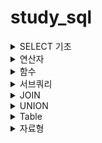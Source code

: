 # study_sql

<details>
<summary> SELECT 기초 </summary>
<div markdown="1">
## FROM
FROM : 특정 테이블을 호출하는 함수
## SELECT
SELECT : 특정 컬럼을 가져오겠다
- AS : 특정 컬럼의 이름을 변경하여 호출

~~~sql
SELECT * FROM Customers;
~~~

~~~sql
SELECT
  CustomerId AS ID,
  CustomerName AS "이름",
  Address AS ADDR
FROM Customers
~~~
한글은 "문자열"

## WHERE
WHERE : 구문 뒤에 조건을 붙여 원하는 데이터만 가져옴
~~~sql
SELECT * FROM Orders
WHERE EmployeeID = 3;
~~~

## ORDER BY
ORDER BY : 특정 구문을 사용해서 특정 컬럼을 기준으로 데이터를 정렬
- ASC : 오름차순
- DESC : 내림차순

~~~sql
SELECT * FROM OrderDetails
ORDER BY ProductID ASC, Quantity DESC
~~~
먼저 ProductID를 오름차순으로 정렬 후,
ProductID가 같은 행에서는 Quantity는 내림차순으로 정렬

## LIMIT
LIMIT: 원하는 만큼만 데이터를 가져옴
LIMIT {가져올 갯수} 또는 LIMIT {건너뛸 갯수}, {가져올 갯수}

가져올 갯수가 디폴트 0이라고 생각하면 될듯

~~~sql
SELECT * FROM Customers
LIMIT 10
~~~
~~~sql
SELECT * FROM Customers
LIMIT 30, 10
~~~
30개의 열을 건너뛰고 10개를 가져온다
</div>
</details>


<details>
<summary> 연산자 </summary>
<div markdown="1">
# 연산자
1. 사칙연산

  |연산자|의미|
  |---|---|
  |+, -, \*, / |더하기, 빼기, 곱하기, 나누기|
  |%, MOD|나머지|
  ~~~sql
  SELECT 5 - 2.5 AS DIFFERENCE;
  ~~~
  연산시 문자열이 있는 경우 0 으로 취급

  ~~~sql
  SELECT 'ABC' + 3
  result = 3
  ~~~
  문자열 안에 숫자가 있고 숫자랑 연산시 자동으로 숫자로 변환
  ~~~sql
  SELECT '1' + '002' * 3
  result = 7
  ~~~
  ~~~sql
  SELECT OrderID,ProductID, 
  OrderID + ProductID AS SumVal

  FROM OrderDetails  ;
  ~~~
  OrderDetails에서 OrderID, ProductID를 불러오고,
  (OrderID+ProductID)한 결과를 SumVal이라는 컬럼으로 가져오겠다

  ~~~sql
  SELECT
    ProductName,
    Price,
    Price / 2 AS HalfPrice
    Price
  FROM Products;
  ~~~
  Products에서 Price를 가져오고,
  Price 값을 /2해서 HalfPrice로 
  1. 참/거짓 관련 연산자

  |TRUE|FALSE|
  |---|---|
  |1|0|

  ~~~sql
  SELECT * FROM Customers WHERE FLASE;
  ~~~

  |연산자|의미|
  |---|---|
  |IS| 양쪽 모두 TRUE 또는 FALSE|
  |IS NOT| 양쪽 모두 TRUE 또는 FALSE|

  ~~~sqli
  SELECT (TRUE IS FALSE) IS NOT TRUE;
  ~~~
  

  |연산자|의미|
  |---|---|
  |AND, &&|양쪽이 모두 TRUE일 때만 TRUE|
  |OR, \|\||한쪽은 TRUE이면 TRUE|

  ~~~sql
  SELECT * FROM OrderDetails
  WHERE
    ProductId = 20
    AND (OrderId = 10514 OR Quantity = 50);
  ~~~

  OrderDetails 전체 중에서 ProductId 값이 20이고 OrderId = 10514이거나  Quantity = 50 인 데이터를 가져옴



  |연산자|의미|
  |---|---|
  |=|양쪽 값이 같음|
  |!=,<>|양쪽 값이 다름|
  |>,<| (왼쪽, 오른쪽)값이 더 큼|
  |>=, <=| (왼쪽, 오른쪽) 값이 같거나 더 큼|

  ~~~sql
  SELECT 'A' = 'A', 'A' = 'B', 'A' < 'B', 'A' > 'B';
  ~~~
  문자열에서는 인덱스를 기준으로 크다고 표현한
  즉, A<B 의 결관는 참(1)

  |연산자|의미|
  |---|---|
  |BETWEEN {MIN} AND {MAX}|두 값 사이에 있음|
  |NOT BETWEEN {MIN} AND {MAX}|두 값 사이가 아닌 곳에 있음|

  ~~~Ini
  SELECT 5 BETWEEN 1 AND 10;
  ~~~

  ~~~Ini
  SELECT 'banana' NOT BETWEEN 'Apple' AND 'camera';
  ~~~
  문자열에도 동일하게 적용됨



  ~~~sql
  SELECT * FROM OrderDetails
  WHERE ProductID BETWEEN 1 AND 4;
  ~~~
  조건문에서 활용가능함


  |연산자|의미|
  |---|---|
  |IN (...)|괄호 안의 값들 중 있음|
  |NOT IN (...)|괄호 안의 값들 중 없음|


  ~~~sql
  SELECT * FROM Customers
  WHERE City IN ('Torino', 'Paris', 'Portland', 'Madrid') 
  ~~~
  WHERE을 사용해서 열이름을 안에 내용을 선택하여 고를 수 있음


  |연산자|의미|
  |---|---|
  |LIKE '...%...'| 0~N개 문자를 가진 패턴|
  |LIKE '...\_...'| \_갯수만큼의 문자를 가진 패턴| 
  LIKE 연산자는 패턴을 가진 문자열을 찾을때 유용한 연산자

  ~~~sql
  SELECT * FROM OrderDetails
  WHERE OrderID LIKE '1025_'
  ~~~
  OrderDetails에서 OrderID의 값이 10250번대의 값을 가지는  호출
  ~~~sql
  SELECT * FROM Customers
  WHERE City Like '%d'
  ~~~
  City의 값이 'd'로 끝나는 데이터 호출
</div>
</details>

  
<details>
<summary> 함수 </summary>
<div markdown="1">

# 함수
  <details>
  <summary> 1. 숫자와 문자열을 다루는 함수들</summary>
  <div markdown="1">



  |함수|의미|
  |---|---|
  |ROUND|반올림|
  |CEIL|올림|
  |FLOOR|내림|
  |ABS|절대값|
  간단해서 패스

  |함수|의미|
  |---|---|
  |GREATEST|(괄호안에서)가장 큰값|
  |LEAST|(괄호안에서)가장 작은값|

  ~~~sql
  SELECT
    OrderDetailID, ProductID, Quantity,
    GREATEST(OrderDetailID, ProductID, Quantity),
    LEAST(OrderDetailID, ProductID, Quantity)
  FROM OrderDetails;
  ~~~
    
  OrderDetails의 (OrderDetailID, ProductID, Quantity)값중 가장 큰것과 작은것을 호출


  |함수|의미|
  |---|---|
  |MAX|가장 큰 값|
  |MIN|가장 작은값|
  |COUNT|갯수 (NULL은 포함 x)|
  |SUM|총합|
  |AVG|평균 값|

  - GREATEST와 MAX의 차이  
  
    GREATEST와 괄호안의 대상들 사이에서 큰값  
    
    MAX는 열에서 가장 큰값
  ~~~sql
  SELECT
    MAX(Quantity),
    MIN(Quantity),
    COUNT(Quantity),
    SUM(Quantity),
    AVG(Quantity)
  FROM OrderDetails
  WHERE OrderDetailID BETWEEN 20 AND 30;
  ~~~

  OrderDetailID가 20~30번째 데이터를 가져와서 Quantity열의 데이터를 비교함


  |함수|의미|
  |---|---|
  |POW(A,B), POWER(A,B)|가장 큰 값|
  |SQRT|제곱근|
  ~~~sql
  SELECT Price, POW(Price, 1/2)
  FROM Products
  WHERE SQRT(Price) < 4;
  ~~~ 

  Products에서 Price와 Price의 1/2승을 Price의 제곱근 값이 4보다 작으면 가져옴


  |함수|의미|
  |---|---|
  |TRUMCATE(N,n)|N을 소숫점 n자리까지 선택|
  ~~~sql
  SELECT
    TRUNCATE(1234.5678, 1),
    TRUNCATE(1234.5678, 2),
    TRUNCATE(1234.5678, 3),
    TRUNCATE(1234.5678, -1),
    TRUNCATE(1234.5678, -2),
    TRUNCATE(1234.5678, -3);
  ~~~
  소숫점에서 짤라내어 데이터를 가져옴



  ~~~sql
  SELECT Price FROM Products
  WHERE TRUNCATE(Price, 0) = 12;
  ~~~
  Price를 소수점 없이 표현했을대 값이 12와 같으면 데이터를 가져옴
  </div>
  </details>

                        
  <details>
  <summary> 2. 문자와 관련된 함수들 </summary>
  <div markdown="1">

  |함수|의미|
  |---|---|
  |UCASE, UPPER| 모두 대문자로|
  |LCASE, LOWER| 모두 소문자로|

  ~~~sql
  SELECT
    UCASE(CustomerName),
    LCASE(ContactName)
  FROM Customers;
  ~~~


  |함수|의미|
  |---|---|
  |CONCAT(...)|괄호 안의 내용 이어붙임|
  |CONCAT_WS(S, ... )|괄호 안의 내용을 S로 이어붙임|


  ~~~sql
  SELECT OrderID, CONCAT('O-ID: ', OrderID) FROM Orders;
  ~~~

  ~~~sql
  SELECT
    FirstName, LastName, CONCAT_WS(' ', FirstName, LastName) AS FullName
  FROM Employees;
  ~~~
  Employees에 FirstName, LastName을 ' '으로 합쳐주어 FUllName이라는 열이름으로 호출



  ~~~sql
  SELECT OrderID, CONCAT('O-ID: ', OrderID) FROM Orders;
  ~~~


  |함수|의미|
  |---|---|
  |SUBSTR, SUBSTRING|주어진 값에 따라 문자열을 자름|
  |LEFT|왼쪽부터 N 글자 자름|
  |RIGHT|오른쪽분터 N 글자 자름|  
  

  

  |함수|의미|
  |---|---|
  |LENGTH|문자열의 바이트 길이|
  |CHAR_LENGTH, CHARACTER_LEGNTH|문자열의 문자 길이|  
  
  
  
    
  |함수|의미|
  |---|---|
  |TRIM|양쪽 공백제거|
  |RTRIM|오른쪽 공백제거|
  |LTRIM|왼쪽 공백제거|  
  
  
  
  
  ~~~sql
  SELECT
    CONCAT('|', ' HELLO ', '|'),
    CONCAT('|', LTRIM(' HELLO '), '|'),
    CONCAT('|', RTRIM(' HELLO '), '|'),
    CONCAT('|', TRIM(' HELLO '), '|');
  ~~~
  

    
  |함수|의미|
  |---|---|
  |RPAD(S, N, P)|S가 N글자가 될때까지 오른쪽에 P를 이어붙임|
  |LPAD(S, N, P)|S가 N글자가 될때까지 왼쪽에 P를 이어붙임|
  
  
  ~~~sql
  SELECT
    LPAD(SupplierID, 5, 0),
    RPAD(Price, 6, 0)
  FROM Products;
  ~~~
  
  |함수|의미|
  |---|---|
  |REPLACE(S, A, B)| S중 A를 B로 변경|
  |INSTR(S,s)| S증 s의 첫 위치 반환 , 없으면 0|
  |CAST(A, T)| A를 T자료형으로 변환|

  ~~~sql
  REPLACE(S, A, B)	
  ~~~
  ~~~sql
  SELECT
  INSTR('ABCDE', 'ABC'),
  INSTR('ABCDE', 'BCDE'),
  INSTR('ABCDE', 'C'),
  INSTR('ABCDE', 'DE'),
  INSTR('ABCDE', 'F');
  ~~~  
  ~~~sql
  SELECT
    '01' = '1',
  CONVERT('01', DECIMAL) = CONVERT('1', DECIMAL);
  ~~~
    
  </div>
  </details>
  
  <details>
  <summary> 3. 시간/날짜 관련 및 기타 함수들 </summary>
  <div markdown="1">

  |함수|의미|
  |---|---|
  |CURRENT_DATE, CURDATE| 현재 날짜 반환 |
  |CURRENT_TIME, CURTIME| 현재 시간 반환 |  
  |CURRENT_TIMESTAMP, NOW| 현재 시간과 날짜를 반환|
  
    
  ~~~sql
  SELECT CURDATE(), CURTIME(), NOW();
  ~~~

  |함수|의미|
  |---|---|
  |DATE| 문자열에 따라 날짜 생성 |
  |TIME| 문자열에 따라 시간 생성 |

  ~~~sql
  SELECT * FROM Orders
  WHERE
    OrderDate BETWEEN DATE('1997-1-1') AND DATE('1997-1-31');
  ~~~
  1997년 1월 1일 부터 1월 31일 사이의 데이터를 가져옴

  |함수|의미|
  |---|---|
  |YEAR| 주어진 DATETIME값의 년도 반환|
  |MONTHNAME| 주어진 DATETIME값의 월(영문) 반환|
  |MONTH| 주어진 DATETIME값의 월 반환|
  |WEEKDAY| 주어진 DATETIME값의 요일반환 (월요일 : 0)|
  |DAYNAME| 주어진 DATETIME값의 요일명 반환|
  |DAYOFMONTH, DAY| 주어진 DATETIME값의 날짜 반환|
  ~~~sql
  SELECT * FROM Orders
  WHERE WEEKDAY(OrderDate) = 0;
  ~~~
  OrderDate값의 요일이 월요일(0)이면 불러온다 
  ~~~sql
  SELECT
  OrderDate,
  CONCAT(
      CONCAT_WS(
        '/',
        YEAR(OrderDate), MONTH(OrderDate), DAY(OrderDate)
      ),
      ' ',
      UPPER(LEFT(DAYNAME(OrderDate), 3))
    )
  FROM Orders;
  ~~~
  OrderDate의 년, 월, 일을 받아와 '/'으로 합쳐주고,
  ' ', DAYNAME(OrderDate)의 왼쪽부터 3번째까지 대문자로 변경한문자열과 합쳐서 반환


  |함수|의미|
  |---|---|
  |HOUR| 주어진 DATETIME의 시 반환|
  |MINUTE| 주어진 DATETIME의 분 반환|
  |SECOND| 주어진 DATETIME의 초 반환|


  ~~~sql
  SELECT
    HOUR(NOW()), MINUTE(NOW()), SECOND(NOW());
  ~~~
  현재 시간, 분, 초를 반환

  |함수|의미|
  |---|---|
  |ADDDATE, DATE_ADD| 시간/날짜 더하기|
  |SUBDATE, DATE_SUB| 시간 날짜 빼기|
  ~~~sql
  SELECT 
    ADDDATE('2021-06-20', INTERVAL 1 YEAR),
    ADDDATE('2021-06-20', INTERVAL -2 MONTH),
    ADDDATE('2021-06-20', INTERVAL 3 WEEK),
    ADDDATE('2021-06-20', INTERVAL -4 DAY),
    ADDDATE('2021-06-20', INTERVAL -5 MINUTE),
    ADDDATE('2021-06-20 13:01:12', INTERVAL 6 SECOND);
  ~~~
  INTERVAL을 사용하여 주어진 시간에서 더하기 빼기 가능

  |함수|의미|
  |---|---|
  |ADDDATE, DATE_ADD| 시간/날짜 더하기|
  |SUBDATE, DATE_SUB| 시간 날짜 빼기|


  |함수|의미|
  |---|---|
  |DATE_DIFF| 두 시간/날짜 간 일수차 |
  |TIME_DIFF| 두 시간/날짜 간 시간차|
  |LAST_DAY| 해당 달의 마지막 날짜|

  ~~~sql
  SELECT
    TIMEDIFF('2021-06-21 15:20:35', '2021-06-21 16:34:41');
  ~~~
  ~~~sql
  SELECT
    OrderDate,
    LAST_DAY(OrderDate),
    DAY(LAST_DAY(OrderDate)),
    DATEDIFF(LAST_DAY(OrderDate), OrderDate)
  FROM Orders;
  ~~~
  OrderDate,
  OrderDate 달의 마지막 일,
  OrderDate의 주어진 일,
  OrderDate의 마지막 일과 OrderDate의 주어진 일 차이 반환

  |함수|의미|
  |---|---|
  |DATE_FORMAT|시간/날짜를 지정한 형식으로 반환|

  ~~~sql
  SELECT REPLACE(
    REPLACE(
      DATE_FORMAT(NOW(), '%Y년 %m월 %d일 %p %h시 %i분 %초'),
      'AM', '오전'
    ),
    'PM', '오후'
  )

  ~~~
  현재 시간을 ''안에 지정된 형식으로 반환 후,
  'AM'은 오전,'PM'은 오후로 반환

  |함수|의미|
  |---|---| 
  |STR_TO_DATE(S, F)|S를 F형식으로 해석하여 시간/날짜 생성|


  ~~~sql
  SELECT
    OrderDate,
    DATEDIFF(
      STR_TO_DATE('1997-01-01 13:24:35', '%Y-%m-%d %T'),
      OrderDate
    ),
    TIMEDIFF(
      STR_TO_DATE('1997-01-01 13:24:35', '%Y-%m-%d %T'),
      STR_TO_DATE(CONCAT(OrderDate, ' ', '00:00:00'), '%Y-%m-%d %T')
    )
  FROM Orders;
  ~~~
  OrderDate의 날짜와 1997년 1월 1일 00시 00분 00초가 얼마나 날짜가 차이나는지 반환
  OrderDate의 시간과 ""의 시간이 얼마나 차이나는지 반환
  OrderDate는 시분초가 없어서 '00:00:00'을 붙혀줌



  </div>
  </details>

                          
  <details>
  <summary> 4. 기타 함수들 </summary>
  <div markdown="1">

  |형식|설명|
  |---|---|    
  | IF(조건, T, F) |조건이 참이면 T, 거짓이면 F반환|
  | IFNULL(A, B) | A가 NULL일 시 B 출력|

  ~~~sql
  SELECT
    Price,
    IF (Price > 30, 'Expensive', 'Cheap'),
    CASE
      WHEN Price < 20 THEN '저가'
      WHEN Price BETWEEN 20 AND 30 THEN '일반'
      ELSE '고가'
    END
  FROM Products;
  ~~~
  Products 데이터의 Price를 반환,
  Price가 >30이상이면 E, 낮으면 C 반환
  Price 20미만은 저가/ 20이상 30이하는 일반 / 나머지는 고가

  </div>
  </details>

  <details>
  <summary> 5. 조건에 따라 그룹으로 묶기 </summary>
  <div markdown="1">
  
  ## GROUP BY
  GROUP BY : 조건에 따라 **집계된** 값을 가져옴
  (엑셀의 카운트 if와 같은 느낌? 확실 ㄴㄴ)
  ~~~sql
  
  SELECT CategoryID FROM Products
  GROUP BY CategoryID;
  ~~~
  Products 데이터의 CategoryID 열에 모든 값을 집계해서 CategoryID 그룹으로 묶어서 봄
  
  ### 여러 컬럼을 기준으로 그룹화 가능
  ~~~sql
  SELECT 
    Country, City,
    CONCAT_WS(', ', City, Country)
  FROM Customers
  GROUP BY Country, City;
  ~~~
  
  |Denmark|Arhus|
  |---|---|
  |Denmark|Kobenhavn|
  Country에서 Denmark안에 Arhus와 Kobenhavn 있는 경우 위 표와 같이 출력됨
  
  ## GROUP BY와 Min, Count()와 같은 함수를 같이 사용
  
  
  ~~~sql
  SELECT
    CategoryID,
    MAX(Price) AS MaxPrice, 
    MIN(Price) AS MinPrice,
    TRUNCATE((MAX(Price) + MIN(Price)) / 2, 2) AS MedianPrice,
    TRUNCATE(AVG(Price), 2) AS AveragePrice
  FROM Products
  GROUP BY CategoryID;  
    
  ~~~
  Products 테이블을 가져와서 CategoryID로 묶어주고,  
  CategoryID랑 카테고리 마다의 Price의 최고값, 최소값, 최소최대를 더하고 2로 나눈 것을   
   소수점 2번째자리까지 표현해서 MedianPrice 열에 불러옴  
  Price가격의 평균을 구해서 소수점 2번째 자리까지 표현
   
  ~~~sql
  SELECT
    Country, COUNT(*)
  FROM Suppliers
  GROUP BY Country
  WITH ROLLUP;
  ~~~
  WITH ROLLUP을 추가하면 마지막에 총 몇개인지 테이블에 추가됨  
  즉, 그룹된 값에 대한 합계를 구해줌   
  WITH ROLLUP은 ORDER BY와 함께 사용할 수 없음
  ## HAVING 
  HAVING : 그룹화된 데이터 걸러내기
    
  ~~~sql
  SELECT
    COUNT(*) AS Count, OrderDate
  FROM Orders
  WHERE OrderDate > DATE('1996-12-31')
  GROUP BY OrderDate
  HAVING Count > 2;  
  ~~~~
  WHERE는 그룹하기 전 데이터, HAVING은 그룹 후 집계에 사용함
      
  ## DISTINCT 
  DISTINCT : 중복된 값들을 제거함
  GROUP BY 와 달리 집계함수가 사용되지 않습니다.
  GROUP BY 와 달리 정렬하지 않으므로 더 빠릅니다.
  
  ~~~sql
  SELECT
    Country,
    COUNT(DISTINCT CITY)
  FROM Customers
  GROUP BY Country;
    
  ~~~
  
  Customers 테이블에서 Country열을 기준으로 집계를 내서 표현하고 CITY가 중복된값은 제거하고 숫자를 세어줌
   
   
  
    
  </div>
  </details>
  
  
  
    
    
  
  
  
  
</div>
</details>
  
<details>
<summary> 서브쿼리  </summary>
<div markdown="1">
  
  1. 비상관 서브쿼리
  
 
  ~~~sql
  SELECT
    CategoryID, CategoryName, Description
  FROM Categories
  WHERE
    CategoryID IN
    (SELECT CategoryID FROM Products
    WHERE Price > 50);
  ~~~
  
  Products 테이블에서 Price가 50이상인 CategoryID를 값을 가져옴(조건부분)  
  가져온 값이 CategoryID안에 있으면 Categories 에서 CategoryID, CategoryName, Description 를 가져옴
  
  
  |연산자|의미|
  |---|---|
  |~ ALL| 서브쿼리의 모든 결과에 대해 ~하다|
  |~ ANY| 서브쿼리 하나 이상의 결과에 대해 ~하다|
  
  
  ~~~sql
  SELECT * FROM Products
  WHERE Price > ALL (
    SELECT Price FROM Products
    WHERE CategoryID = 2
  );  
  ~~~
  
  Products 테이블에서 CategoryID가 2인 Price의 값을 모두 가져와서  
  조건문에 조건보다 크면 Products 테이블의 결과를 가져옴
  
  ~~~sql
  SELECT
    CategoryID, CategoryName, Description
  FROM Categories
  WHERE
    CategoryID = ANY
    (SELECT CategoryID FROM Products
    WHERE Price > 50);
  ~~~
  Products테이블에 CategoryID중에서 Price가 50이상인 값을 가져와서  
  조건의 중 하나라도 같으면 CategoryID, CategoryName, Description를 출력함
  
  
  
                       
  
  2. 상관 서브쿼리
  
  서브쿼리가 본 쿼리와 맞물려 돌아감
  
  ~~~sql
  SELECT
    ProductID, ProductName,
    (
      SELECT CategoryName FROM Categories C
      WHERE C.CategoryID = P.CategoryID
    ) AS CategoryName
  FROM Products P;
  ~~~
  
  메인쿼리( products 테이블에서 해당 데이터를 가져옴 )
  서브쿼리( Categories 테이블에서 C의  CategoryID와 P의 CategoryID가 같으면 CategoryName을 CategoryName으로 가져온다 )
  
  ~~~
  SELECT
    SupplierName, Country, City,
    (
      SELECT COUNT(*) FROM Customers C
      WHERE C.Country = S.Country
    ) AS CustomersInTheCountry,
    (
      SELECT COUNT(*) FROM Customers C
      WHERE C.Country = S.Country 
        AND C.City = S.City
    ) AS CustomersInTheCity
  FROM Suppliers S;
  ~~~
  CustomersInTheCountry   &rarr; C와 S의 Country가 같은것을 세어줌  
  CustomersInTheCity &rarr; C와 S의 Country와 City가 같은 숫자를 세어줌    
  
  ~~~sql
  SELECT
    CategoryID, CategoryName
     ,(SELECT MAX(P.Price) FROM Products P
     WHERE P.CategoryID = C.CategoryID
     ) AS MaxPrice
  FROM Categories C
  WHERE EXISTS (
    SELECT * FROM Products P
    WHERE P.CategoryID = C.CategoryID
    AND P.Price > 80
  );
  ~~~
  Categories 테이블을 P와 C의 CategoryID가 같고 P의 Price가 80이상이면 가져옴  
  Products 테이블에서 P와 C의 CategoryID가 같은것 중에서 Price가 가장 높은것을 MaxPrice로 가져옴  
    
</div>
</details>
  

  
  
  
  
<details>
<summary> JOIN  </summary>
<div markdown="1">
  
    
  1. JOIN (INNER JOIN) - 내부조인
  
  - 양쪽 모두에 값이 있는 행(NOT NULL)반환
  - 쉽게 말해서 JION하는 테이블이 한쪽이라도 값이 없으면 반환하지 않음
  ~~~sql
  SELECT * FROM Categories C
  JOIN Products P 
    ON C.CategoryID = P.CategoryID; 
  ~~~
  P와 C의 CategoryID가 같으면 P의 Products를 C에 붙혀서 불러옴
    
    
  ~~~sql
  SELECT 
    C.CategoryName, P.ProductName,
    MIN(O.OrderDate) AS FirstOrder,
    MAX(O.OrderDate) AS LastOrder,
    SUM(D.Quantity) AS TotalQuantity
  FROM Categories C
  JOIN Products P 
    ON C.CategoryID = P.CategoryID
  JOIN OrderDetails D
    ON P.ProductID = D.ProductID
  JOIN Orders O
    ON O.OrderID = D.OrderID
  GROUP BY C.CategoryID, P.ProductID;
  ~~~~
  
  
    
    
  2. LEFT/RIGHT OUTERJOIN  - 외부조인
    - 반대쪽에 데이터가 있든 없든(NULL), 선택된 방향에 있으면 출력함
    
    
    
    ~~~slq
    SELECT
      E1.EmployeeID, CONCAT_WS(' ', E1.FirstName, E1.LastName) AS Employee,
      E2.EmployeeID, CONCAT_WS(' ', E2.FirstName, E2.LastName) AS NextEmployee
    FROM Employees E1
    LEFT JOIN Employees E2
    ON E1.EmployeeID + 1 = E2.EmployeeID
    ORDER BY E1.EmployeeID;
    ~~~
    왼쪽을 기준으로 가져와서 오른쪽값이 없는 마지막 9번손님이 NextEmplyee가 없이 출력됨  
    ~~~slq
    SELECT
      E1.EmployeeID, CONCAT_WS(' ', E1.FirstName, E1.LastName) AS Employee,
      E2.EmployeeID, CONCAT_WS(' ', E2.FirstName, E2.LastName) AS NextEmployee
    FROM Employees E1
    RIGHT JOIN Employees E2
    ON E1.EmployeeID + 1 = E2.EmployeeID
    ORDER BY E1.EmployeeID;
    ~~~
    반면 RIGHT는 오른쪽을 기준으로 하기때문에 NextEmployee가 1번인 녀석이 출력됨  
    
  3. CROSSJOIN - 교차 조인
  - ON으로 조건을 붙히지 않고 모든 조합을 반환 (A*B)
    ~~~sql
    SELECT
      E1.LastName, E2.FirstName
    FROM Employees E1
    CROSS JOIN Employees E2
    ORDER BY E1.EmployeeID;
    ~~~
    모든 Employees 테이블에 LastName과 E2의 FistName을 조합한 결과를 출력함
 
</div>
</details>
    
<details>
<summary> UNION  </summary>
<div markdown="1">


|연산자| 설명 |
|---|---|
|UNION| 중복을 제거한 집합|
|UNION ALL| 중복을 제거하지 않은 집합|  




- JION은 열을 추가해준다
- UNION은 같은 열제목을 가진 행을 추가해줌

1. 합집합

~~~slq
SELECT CategoryID AS ID FROM Categories
WHERE CategoryID > 4
UNION
SELECT EmployeeID AS ID FROM Employees
WHERE EmployeeID % 2 = 0;
~~~
UNION 기준으로 위와 아래 조건을 합쳐줌 정렬은 안되서 나옴  
중복된 것을 제거하여 나왔기 때문에 모두 표현하려면 UNION ALL 사용
2. 교집합
~~~sql
SELECT CategoryID AS ID
FROM Categories C, Employees E
WHERE 
  C.CategoryID > 4
  AND E.EmployeeID % 2 = 0
  AND C.CategoryID = E.EmployeeID;
~~~
조건(마지막 줄)을 주어서 교집합 출력 가능  

3. 차집합

~~~sql
SELECT CategoryID AS ID
FROM Categories
WHERE 
  CategoryID > 4
  AND CategoryID NOT IN (
    SELECT EmployeeID
    FROM Employees
    WHERE EmployeeID % 2 = 0
  );
~~~

4. 대칭차집합
~~~sql
SELECT ID FROM (
  SELECT CategoryID AS ID FROM Categories
  WHERE CategoryID > 4
  UNION ALL
  SELECT EmployeeID AS ID FROM Employees
  WHERE EmployeeID % 2 = 0
) AS Temp 
GROUP BY ID HAVING COUNT(*) = 1;

~~~
</div>
</details>



<details>
<summary> Table  </summary>
<div markdown="1">

1. 테이블 생성/수정/삭제

CREATE TABLE - 테이블 만들기
~~~sql
CREATE TABLE people (
  person_id INT,
  person_name VARCHAR(10),
  age TINYINT,
  birthday DATE
);
~~~
people이라는 이름의 테이블을 만들고  
age는 큰수를 안쓰기 때문에 조금 작은 크기의 숫자 자료형 TINYINT 사용


  
    

ALTER TABLE - 테이블 변경
~~~sql
-- 테이블명 변경
ALTER TABLE people RENAME TO  friends,
-- 컬럼 자료형 변경
CHANGE COLUMN person_id person_id TINYINT,
-- 컬럼명 변경
CHANGE COLUMN person_name person_nickname VARCHAR(10), 
-- 컬럼 삭제
DROP COLUMN birthday,
-- 컬럼 추가

ADD COLUMN is_married TINYINT AFTER age;
~~~
people 테이블의 이름을 friends으로 변경  

DROP TABLE - 테이블 삽입

~~~sql
DROP TABLE friends;
~~~
2. INSERT INTO - 데이터 삽입


~~~sql

-- 모든 컬럼에 값 넣을 때는 컬럼명들 생략 가능
INSERT INTO people
  VALUES (2, '전우치', 18, '2003-05-12');


~~~
~~~sql


-- 일부 컬럼에만 값 넣기 가능 (NOT NULL은 생략 불가)
INSERT INTO people
  (person_id, person_name, birthday)
  VALUES (3, '임꺽정', '1995-11-04');
~~~
~~~sql

-- 자료형에 맞지 않는 값은 오류 발생
INSERT INTO people
  (person_id, person_name, age, birthday)
  VALUES (1, '임꺽정', '스물여섯', '1995-11-04');
~~~
~~~sql

-- 여러 행을 한 번에 입력 가능
INSERT INTO people
  (person_id, person_name, age, birthday)
  VALUES 
    (4, '존 스미스', 30, '1991-03-01'),
    (5, '루피 D. 몽키', 15, '2006-12-07'),
    (6, '황비홍', 24, '1997-10-30');
~~~

3. 테이블 생성시 제약 넣기


|제약|설명|
|---|---|
|AUTO_INCREMENT|새 행 생성시마다 자동으로 1씩 증가|
|PRIMARY KEY| 중복 입력불가, NULL 불가|
|UNIQUE| 중복 입력 불가|
|NOT NULL| NULL 입력불가|
|UNSIGNED| 양수만 가능|
|DEFAULT|값 입력이 없을시 기본값|
~~~sql
CREATE TABLE people (
  person_id INT AUTO_INCREMENT PRIMARY KEY,
  person_name VARCHAR(10) NOT NULL,
  nickname VARCHAR(10) UNIQUE NOT NULL,
  age TINYINT UNSIGNED,
  is_married TINYINT DEFAULT 0
);

~~~
 PRIMARY KET(기본키)
- 테이블마다 하나만 가능
- 기본적으로 인덱스 생성 (기본키 행 기준으로 빠른 검색 가능)
- 보통 AUTO_INCREMENT와 함께 사용
- 각 행을 고유하게 식별가능 - 테이블마다 하나씩 둘 것


~~~sql

INSERT INTO people 
  (person_name, nickname, age)
  VALUES ('김철수', '아이언워터', 10);
~~~

~~~sql

INSERT INTO people 
  (person_name, nickname, age)
  VALUES ('이불가', '임파서블', -2);
~~~
-2가 들어가 있어서 오류 발생
~~~sql

INSERT INTO people 
  (person_name, nickname, age, is_married)
  VALUES ('박쇳물', '아이언워터', NULL, 1);
  -- nickname에 NULL, '아이언수' 넣어보기
~~~
age가  NULL이고 
닉네임이 아이언워터로 중복되어 오류 




</div>
</details>

<details>
<summary> 자료형  </summary>
<div markdown="1">


1. 숫자 자료형
정수
|자료형|바이트|SIGNED|UNSIGNED|
|---|---|---|---|
|TINYINT|1|-128~127|0~255|
|SMALLINT|2|-32,768~32,767|0~65,535|
|MEDIUMINT|3|-8388,608~8,388,607|0~16,777,215|
|INT|4|-2,147,483,648~2,147,483,647|0~4,294,967,295|
|BIGINT|5|-2^63~2^63-`|0~2^64-1|


  
    
고정 소수점(Fixed Point) 수
- 좁은 범위의 수 표현가능, 정확한 값

|자료형|설명|범위|
|---|---|---|
|DECIMAL(s,d)|실수 부분 총 자릿수(s) & 소수점 부분 자릿수(d)|s 최대 65|

부동 소수점(Floating Point) 수
- 넓은 범위의 수 표현가능, 정확하지 않은 값

|자료형|표현 범위|
|---|---|
|FLOAT|-3.402...E+38~-1.175..E38,0,1.175...E-38~3.402...E+38|
|DOUBLE|-1.797...E+308 ~ -2.225E-308 , 0 , 2.225...E-308 ~ 1.797...E+308|

2. 문자 자료형

  
문자열
|자료형|설명|차지하는 바이트|최대바이트|
|---|---|---|---|
|CHAR(s)|고정사이즈 (남는 글자는 스페이스로 채움)|s(고정값)|255|
|VARCHAR(s)|가변사이즈|실제글자수 [최대s]+1[글자수 정보]|65,535|
- 검색시 CHAR가 더 빠름
- VARCHAR 컬럼 길이값이 4글자보다 적을경우 CHAR로 자동 전환
  
예를들어 이름처럼 3글자가 고정적으로 들어가면 CHAR가 조금 더 경제적임  
VARCHAR를 쓸 경유 글자수 정보 1byte가 추가적으로 들어가기 때문임

텍스트

|자료형|최대 바이트 크기|
|---|---|
|TINYTEXT|255|
|TEXT|65,535|
|MEDIUMTEXT|16,777,215|
|LONGTEXT|4,4294,967,295






  
</div>
</details>


  
</div>
</details>
